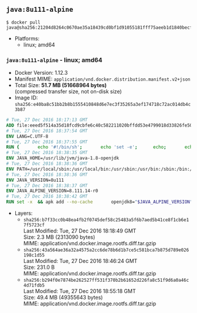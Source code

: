 ## `java:8u111-alpine`

```console
$ docker pull java@sha256:21204d8264c0670ae35a18439cd0bf1d91055181fff75aeeb1d1840becfb189c
```

-	Platforms:
	-	linux; amd64

### `java:8u111-alpine` - linux; amd64

-	Docker Version: 1.12.3
-	Manifest MIME: `application/vnd.docker.distribution.manifest.v2+json`
-	Total Size: **51.7 MB (51668964 bytes)**  
	(compressed transfer size, not on-disk size)
-	Image ID: `sha256:e40ba8c51bb2b8b1555410848d6e7ec3f35265a3ef174718c72ac014db4c3b87`

```dockerfile
# Tue, 27 Dec 2016 18:17:13 GMT
ADD file:eeed5f514a35d18fcd9cbfe6c40c582211020bffdd53e4799018d33826fe5067 in / 
# Tue, 27 Dec 2016 18:37:54 GMT
ENV LANG=C.UTF-8
# Tue, 27 Dec 2016 18:37:55 GMT
RUN { 		echo '#!/bin/sh'; 		echo 'set -e'; 		echo; 		echo 'dirname "$(dirname "$(readlink -f "$(which javac || which java)")")"'; 	} > /usr/local/bin/docker-java-home 	&& chmod +x /usr/local/bin/docker-java-home
# Tue, 27 Dec 2016 18:38:35 GMT
ENV JAVA_HOME=/usr/lib/jvm/java-1.8-openjdk
# Tue, 27 Dec 2016 18:38:36 GMT
ENV PATH=/usr/local/sbin:/usr/local/bin:/usr/sbin:/usr/bin:/sbin:/bin:/usr/lib/jvm/java-1.8-openjdk/jre/bin:/usr/lib/jvm/java-1.8-openjdk/bin
# Tue, 27 Dec 2016 18:38:36 GMT
ENV JAVA_VERSION=8u111
# Tue, 27 Dec 2016 18:38:37 GMT
ENV JAVA_ALPINE_VERSION=8.111.14-r0
# Tue, 27 Dec 2016 18:38:42 GMT
RUN set -x 	&& apk add --no-cache 		openjdk8="$JAVA_ALPINE_VERSION" 	&& [ "$JAVA_HOME" = "$(docker-java-home)" ]
```

-	Layers:
	-	`sha256:b7f33cc0b48ea4fb2f0745def58c25483a5f6b7aed5b41ce8f1cb6e17f5723cf`  
		Last Modified: Tue, 27 Dec 2016 18:18:49 GMT  
		Size: 2.3 MB (2313090 bytes)  
		MIME: application/vnd.docker.image.rootfs.diff.tar.gzip
	-	`sha256:43a564ae36a32a4575a2cc6de78b6d1b7ce5c581bca7b875d789e026198c1d55`  
		Last Modified: Tue, 27 Dec 2016 18:46:24 GMT  
		Size: 231.0 B  
		MIME: application/vnd.docker.image.rootfs.diff.tar.gzip
	-	`sha256:b294f0e7874be262527ff531f370b2b61652d226fa8c51f9d6a0a46c4d71fdb5`  
		Last Modified: Tue, 27 Dec 2016 18:55:18 GMT  
		Size: 49.4 MB (49355643 bytes)  
		MIME: application/vnd.docker.image.rootfs.diff.tar.gzip
